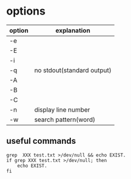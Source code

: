 # options

|option|explanation|
|---|---|
|-e|
|-E|
|-i|
|-q| no stdout(standard output)
|-A|
|-B|
|-C|
|-n| display line number
|-w| search pattern(word)

## useful commands
```
grep  XXX test.txt >/dev/null && echo EXIST.
if grep XXX test.txt >/dev/null; then
    echo EXIST.
fi
```
